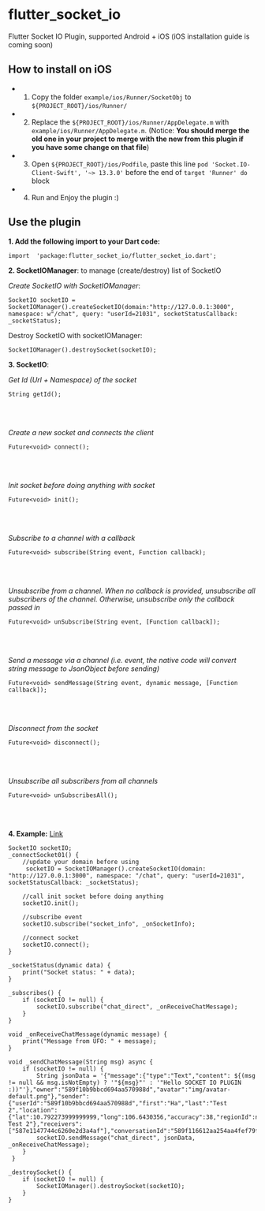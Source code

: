 # flutter_socket_io  
  
Flutter Socket IO Plugin, supported Android + iOS (iOS installation guide is coming soon)

## How to install on iOS

- 1. Copy the folder `example/ios/Runner/SocketObj` to `${PROJECT_ROOT}/ios/Runner/`

- 2. Replace the `${PROJECT_ROOT}/ios/Runner/AppDelegate.m` with `example/ios/Runner/AppDelegate.m`. 
(Notice: **You should merge the old one in your project to merge with the new from this plugin if you have some change on that file**)

- 3. Open `${PROJECT_ROOT}/ios/Podfile`, paste this line `pod 'Socket.IO-Client-Swift', '~> 13.3.0'` before the end of `target 'Runner' do` block

- 4. Run and Enjoy the plugin :)


## Use the plugin
	

**1. Add the following import to your Dart code:**
~~~
import  'package:flutter_socket_io/flutter_socket_io.dart';
~~~
	
**2. SocketIOManager**: to manage (create/destroy) list of SocketIO 

*Create SocketIO with SocketIOManager*: 
	
~~~
SocketIO socketIO = SocketIOManager().createSocketIO(domain:"http://127.0.0.1:3000", namespace: w"/chat", query: "userId=21031", socketStatusCallback: _socketStatus);  
~~~

Destroy SocketIO with socketIOManager:
		
~~~
SocketIOManager().destroySocket(socketIO);  
~~~
    
**3. SocketIO**:

*Get Id (Url + Namespace) of the socket*
~~~
String getId();
~~~
</br>
</br>

*Create a new socket and connects the client*
~~~
Future<void> connect();
~~~
</br>
</br>

*Init socket before doing anything with socket*  
~~~
Future<void> init();
~~~
</br>
</br>

*Subscribe to a channel with a callback*  
 ~~~
 Future<void> subscribe(String event, Function callback); 
~~~
</br>
</br>

*Unsubscribe from a channel. When no callback is provided, unsubscribe all subscribers of the channel. Otherwise, unsubscribe only the callback passed in*  
 
~~~
Future<void> unSubscribe(String event, [Function callback]); 
~~~
</br>
</br>

*Send a message via a channel (i.e. event, *the native code will convert string message to JsonObject before sending*)*  
~~~
Future<void> sendMessage(String event, dynamic message, [Function callback]);
~~~
</br>
</br>

*Disconnect from the socket*  
~~~
Future<void> disconnect(); 
~~~
</br>
</br>

*Unsubscribe all subscribers from all channels*  
~~~
Future<void> unSubscribesAll();
~~~
</br>
</br>

**4. Example:**
[Link](https://pub.dartlang.org/packages/flutter_socket_io#-example-tab-)
  
~~~~
SocketIO socketIO;
_connectSocket01() { 
	//update your domain before using  
	 socketIO = SocketIOManager().createSocketIO(domain: "http://127.0.0.1:3000", namespace: "/chat", query: "userId=21031", socketStatusCallback: _socketStatus); 

	//call init socket before doing anything 
	socketIO.init(); 

	//subscribe event
	socketIO.subscribe("socket_info", _onSocketInfo); 

	//connect socket 
	socketIO.connect(); 
}

_socketStatus(dynamic data) { 
	print("Socket status: " + data); 
}

_subscribes() { 
	if (socketIO != null) { 
		socketIO.subscribe("chat_direct", _onReceiveChatMessage); 
	} 
}

void _onReceiveChatMessage(dynamic message) { 
	print("Message from UFO: " + message); 
}

void _sendChatMessage(String msg) async { 
	if (socketIO != null) { 
		String jsonData = '{"message":{"type":"Text","content": ${(msg != null && msg.isNotEmpty) ? '"${msg}"' : '"Hello SOCKET IO PLUGIN :))"'},"owner":"589f10b9bbcd694aa570988d","avatar":"img/avatar-default.png"},"sender":{"userId":"589f10b9bbcd694aa570988d","first":"Ha","last":"Test 2","location":{"lat":10.792273999999999,"long":106.6430356,"accuracy":38,"regionId":null,"vendor":"gps","verticalAccuracy":null},"name":"Ha Test 2"},"receivers":["587e1147744c6260e2d3a4af"],"conversationId":"589f116612aa254aa4fef79f","name":null,"isAnonymous":null}'; 
		socketIO.sendMessage("chat_direct", jsonData, _onReceiveChatMessage); 
	}
 }

_destroySocket() { 
	if (socketIO != null) { 
		SocketIOManager().destroySocket(socketIO); 
	} 
}



